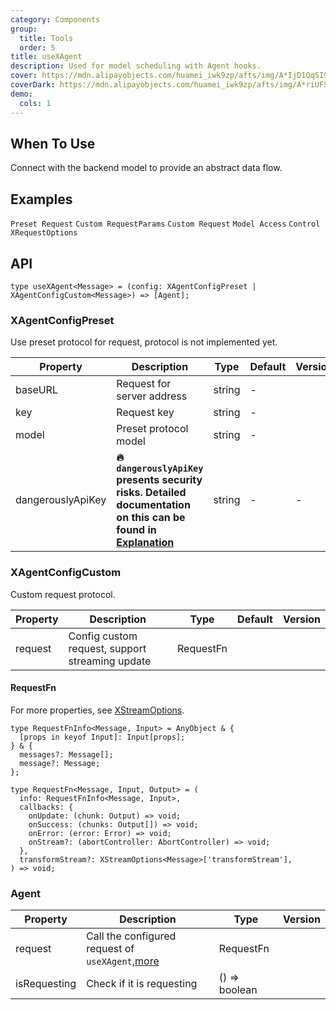 ```yaml
---
category: Components
group:
  title: Tools
  order: 5
title: useXAgent
description: Used for model scheduling with Agent hooks.
cover: https://mdn.alipayobjects.com/huamei_iwk9zp/afts/img/A*IjD1QqSI99MAAAAAAAAAAAAADgCCAQ/original
coverDark: https://mdn.alipayobjects.com/huamei_iwk9zp/afts/img/A*riUFS51m3IUAAAAAAAAAAAAADgCCAQ/original
demo:
  cols: 1
---
```


## When To Use

Connect with the backend model to provide an abstract data flow.

## Examples

<!-- prettier-ignore -->
<code src="./demo/preset.tsx">Preset Request</code>
<code src="./demo/requestParams.tsx">Custom RequestParams</code>
<code src="./demo/custom.tsx">Custom Request</code>
<code src="./demo/model.tsx">Model Access</code>
<code src="./demo/request-options.tsx">Control XRequestOptions</code>

## API

```tsx | pure
type useXAgent<Message> = (config: XAgentConfigPreset | XAgentConfigCustom<Message>) => [Agent];
```

### XAgentConfigPreset

Use preset protocol for request, protocol is not implemented yet.

| Property | Description | Type | Default | Version |
| --- | --- | --- | --- | --- |
| baseURL | Request for server address | string | - |  |
| key | Request key | string | - |  |
| model | Preset protocol model | string | - |  |
| dangerouslyApiKey | **🔥 `dangerouslyApiKey` presents security risks. Detailed documentation on this can be found in [Explanation](/docs/react/dangerously-api-key)** | string | - | - |

### XAgentConfigCustom

Custom request protocol.

| Property | Description                                     | Type      | Default | Version |
| -------- | ----------------------------------------------- | --------- | ------- | ------- |
| request  | Config custom request, support streaming update | RequestFn |         |         |

#### RequestFn

For more properties, see [XStreamOptions](https://x.ant.design/components/x-stream#xstreamoptions).

```tsx | pure
type RequestFnInfo<Message, Input> = AnyObject & {
  [props in keyof Input]: Input[props];
} & {
  messages?: Message[];
  message?: Message;
};

type RequestFn<Message, Input, Output> = (
  info: RequestFnInfo<Message, Input>,
  callbacks: {
    onUpdate: (chunk: Output) => void;
    onSuccess: (chunks: Output[]) => void;
    onError: (error: Error) => void;
    onStream?: (abortController: AbortController) => void;
  },
  transformStream?: XStreamOptions<Message>['transformStream'],
) => void;
```

### Agent

| Property | Description | Type | Version |
| --- | --- | --- | --- |
| request | Call the configured request of `useXAgent`,[more](https://x.ant.design/components/x-request) | RequestFn |  |
| isRequesting | Check if it is requesting | () => boolean |  |
